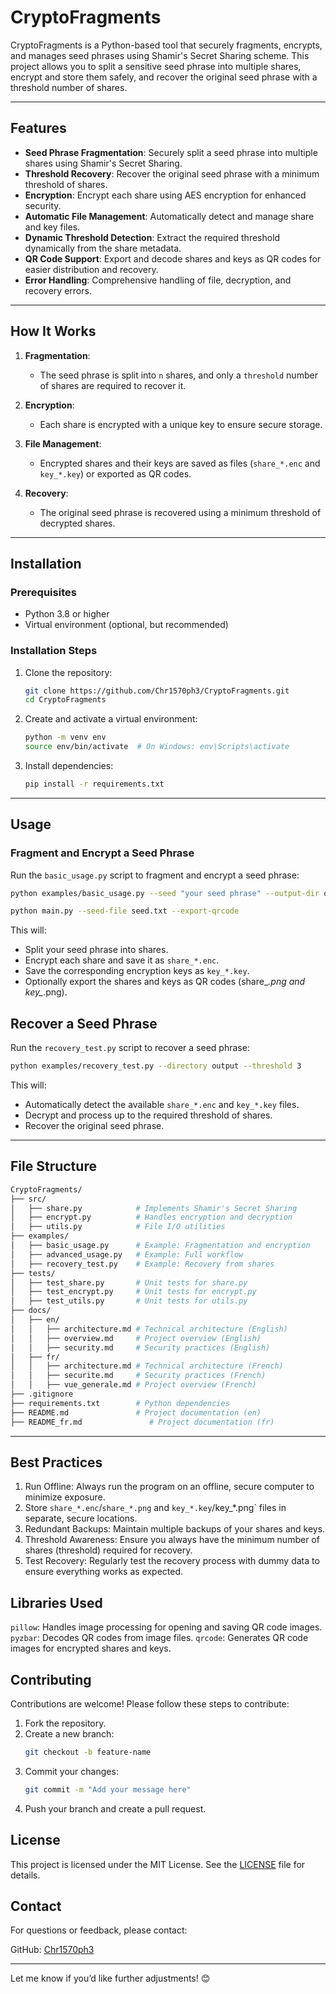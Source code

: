 # CryptoFragments

CryptoFragments is a Python-based tool that securely fragments, encrypts, and manages seed phrases using Shamir's Secret Sharing scheme. This project allows you to split a sensitive seed phrase into multiple shares, encrypt and store them safely, and recover the original seed phrase with a threshold number of shares.

---

## Features

- **Seed Phrase Fragmentation**: Securely split a seed phrase into multiple shares using Shamir's Secret Sharing.
- **Threshold Recovery**: Recover the original seed phrase with a minimum threshold of shares.
- **Encryption**: Encrypt each share using AES encryption for enhanced security.
- **Automatic File Management**: Automatically detect and manage share and key files.
- **Dynamic Threshold Detection**: Extract the required threshold dynamically from the share metadata.
- **QR Code Support**: Export and decode shares and keys as QR codes for easier distribution and recovery.
- **Error Handling**: Comprehensive handling of file, decryption, and recovery errors.

---

## How It Works

1. **Fragmentation**:
   - The seed phrase is split into `n` shares, and only a `threshold` number of shares are required to recover it.

2. **Encryption**:
   - Each share is encrypted with a unique key to ensure secure storage.

3. **File Management**:
    - Encrypted shares and their keys are saved as files (`share_*.enc` and `key_*.key`) or exported as QR codes.


4. **Recovery**:
   - The original seed phrase is recovered using a minimum threshold of decrypted shares.

---

## Installation

### Prerequisites
- Python 3.8 or higher
- Virtual environment (optional, but recommended)

### Installation Steps
1. Clone the repository:
   ```bash
   git clone https://github.com/Chr1570ph3/CryptoFragments.git
   cd CryptoFragments
    ```

2. Create and activate a virtual environment:

    ```bash
    python -m venv env
    source env/bin/activate  # On Windows: env\Scripts\activate
    ```

3. Install dependencies:
    ```bash
    pip install -r requirements.txt
    ```

---

## Usage
### Fragment and Encrypt a Seed Phrase
Run the `basic_usage.py` script to fragment and encrypt a seed phrase:
```bash
python examples/basic_usage.py --seed "your seed phrase" --output-dir output --export-qrcode
```
```bash
python main.py --seed-file seed.txt --export-qrcode
```


This will:
- Split your seed phrase into shares.
- Encrypt each share and save it as `share_*.enc`.
- Save the corresponding encryption keys as `key_*.key`.
- Optionally export the shares and keys as QR codes (share_*.png and key_*.png).


## Recover a Seed Phrase
Run the `recovery_test.py` script to recover a seed phrase:
```bash
python examples/recovery_test.py --directory output --threshold 3
```

This will:

- Automatically detect the available `share_*.enc` and `key_*.key` files.
- Decrypt and process up to the required threshold of shares.
- Recover the original seed phrase.

---
## File Structure
```bash
CryptoFragments/
├── src/
│   ├── share.py            # Implements Shamir's Secret Sharing
│   ├── encrypt.py          # Handles encryption and decryption
│   ├── utils.py            # File I/O utilities
├── examples/
│   ├── basic_usage.py      # Example: Fragmentation and encryption
│   ├── advanced_usage.py   # Example: Full workflow
│   ├── recovery_test.py    # Example: Recovery from shares
├── tests/
│   ├── test_share.py       # Unit tests for share.py
│   ├── test_encrypt.py     # Unit tests for encrypt.py
│   ├── test_utils.py       # Unit tests for utils.py
├── docs/
│   ├── en/
│   │   ├── architecture.md # Technical architecture (English)
│   │   ├── overview.md     # Project overview (English)
│   │   ├── security.md     # Security practices (English)
│   ├── fr/
│   │   ├── architecture.md # Technical architecture (French)
│   │   ├── securite.md     # Security practices (French)
│   │   ├── vue_generale.md # Project overview (French)
├── .gitignore
├── requirements.txt        # Python dependencies
├── README.md               # Project documentation (en)
├── README_fr.md               # Project documentation (fr)
```

---
## Best Practices
1. Run Offline: Always run the program on an offline, secure computer to minimize exposure.
1. Store `share_*.enc`/`share_*.png` and `key_*.key`/key_*.png` files in separate, secure locations.
1. Redundant Backups: Maintain multiple backups of your shares and keys.
1. Threshold Awareness: Ensure you always have the minimum number of shares (threshold) required for recovery.
1. Test Recovery: Regularly test the recovery process with dummy data to ensure everything works as expected.

## Libraries Used
`pillow`: Handles image processing for opening and saving QR code images.
`pyzbar`: Decodes QR codes from image files.
`qrcode`: Generates QR code images for encrypted shares and keys.

## Contributing
Contributions are welcome! Please follow these steps to contribute:

1. Fork the repository.
1. Create a new branch:
    ```bash
    git checkout -b feature-name
    ```
1. Commit your changes:
    ```bash
    git commit -m "Add your message here"
    ```
1. Push your branch and create a pull request.

## License
This project is licensed under the MIT License. See the [LICENSE](https://opensource.org/licenses/MIT) file for details.

## Contact
For questions or feedback, please contact:

GitHub: [Chr1570ph3](https://github.com/Chr1570ph3/)

--- 
Let me know if you’d like further adjustments! 😊





